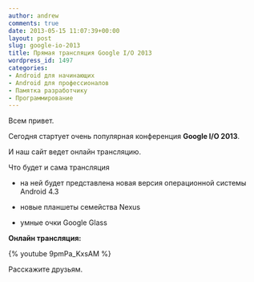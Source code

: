 ```yaml
---
author: andrew
comments: true
date: 2013-05-15 11:07:39+00:00
layout: post
slug: google-io-2013
title: Прямая трансляция Google I/O 2013
wordpress_id: 1497
categories:
- Android для начинающих
- Android для профессионалов
- Памятка разработчику
- Программирование
---
```


Всем привет.





Сегодня стартует очень популярная конференция **Google I/O 2013**.





И наш сайт ведет онлайн трансляцию.



 <!-- more -->

Что будет и сама трансляция








  * на ней будет представлена новая версия операционной системы Android 4.3



  * новые планшеты семейства Nexus



  * умные очки Google Glass






**Онлайн трансляция:**


{% youtube 9pmPa_KxsAM %}






Расскажите друзьям.
